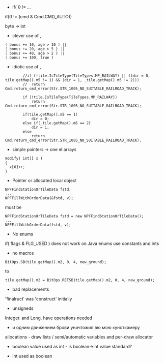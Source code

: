 * if( 0 != ...

 if(0 != (cmd & Cmd.CMD_AUTO))

byte -> int

* clever use of ,

```
( bonus += 10, age > 10 ) ||
( bonus += 20, age > 5 ) ||
( bonus += 40, age > 2 ) ||
( bonus += 100, true )
```

* idiotic use of ,

```
		//if (!tile.IsTileType(TileTypes.MP_RAILWAY) || ((dir = 0, tile.getMap().m5 != 1) && (dir = 1, _tile.getMap().m5 != 2)))
		//	return Cmd.return_cmd_error(Str.STR_1005_NO_SUITABLE_RAILROAD_TRACK);

		if (!tile.IsTileType(TileTypes.MP_RAILWAY))
			return Cmd.return_cmd_error(Str.STR_1005_NO_SUITABLE_RAILROAD_TRACK);

		if(tile.getMap().m5 == 1)
			dir = 0;
		else if(_tile.getMap().m5 == 2)
			dir = 1;
		else
			return Cmd.return_cmd_error(Str.STR_1005_NO_SUITABLE_RAILROAD_TRACK);

```



* simple pointers -> one el arrays

```
modify( int[] x )
{
  x[0]++;
}
```


* Pointer or allocated local object

```
NPFFindStationOrTileData fstd;
...
NPFFillWithOrderData(&fstd, v);
```
must be

```
NPFFindStationOrTileData fstd = new NPFFindStationOrTileData();
...
NPFFillWithOrderData(fstd, v);
```


* No enums

if( flags & FLG_USED ) does not work on Java enums
use constants and ints

* no macros

```
BitOps.SB(tile.getMap().m2, 0, 4, new_ground);
```

to


```
tile.getMap().m2 = BitOps.RETSB(tile.getMap().m2, 0, 4, new_ground);
```


* bad replacements

'finalruct' was 'construct' initially



* unsigneds

Integer. and Long. have operations needed


* и одним движением брови уничтожил вю мою кунсткамеру

 allocations - draw lists / semi/automatic variables and per-draw allocator


* boolean value used as int - is boolean->int value standard?

* int used as boolean

